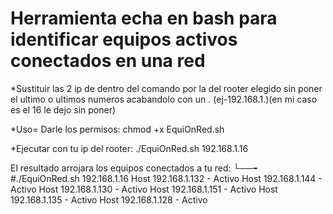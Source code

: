 # Herramienta echa en bash para identificar equipos activos conectados en una red

*Sustituir las 2 ip de dentro del comando por la del rooter elegido sin poner el ultimo o ultimos numeros acabandolo con un .  (ej-192.168.1.)(en mi caso es el 16 le dejo sin poner)

*Uso= Darle los permisos: chmod +x EquiOnRed.sh

*Ejecutar con tu ip del rooter: ./EquiOnRed.sh 192.168.1.16

El resultado arrojara los equipos conectados a tu red:
└──╼ #./EquiOnRed.sh 192.168.1.16
Host 192.168.1.132 - Activo
Host 192.168.1.144 - Activo
Host 192.168.1.130 - Activo
Host 192.168.1.151 - Activo
Host 192.168.1.135 - Activo
Host 192.168.1.128 - Activo
